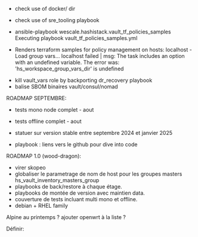 * check use of docker/ dir
* check use of sre_tooling playbook

* ansible-playbook wescale.hashistack.vault_tf_policies_samples
Executing playbook vault_tf_policies_samples.yml

- Renders terraform samples for policy management on hosts: localhost -
Load group vars...
  localhost failed | msg: The task includes an option with an undefined variable. The error was: 'hs_workspace_group_vars_dir' is undefined

* kill vault_vars role by backporting dr_recovery playbook
* balise SBOM binaires vault/consul/nomad


ROADMAP SEPTEMBRE:

* tests mono node complet - aout
* tests offline complet - aout
* statuer sur version stable entre septembre 2024 et janvier 2025

* playbook : liens vers le github pour dive into code

ROADMAP 1.0 (wood-dragon):


* virer skopeo
* globaliser le parametrage de nom de host pour les groupes masters hs_vault_inventory_masters_group
* playbooks de back/restore à chaque étage.
* playbooks de montée de version avec maintien data.
* couverture de tests incluant multi mono et offline.
* debian + RHEL family


Alpine au printemps ?
ajouter openwrt à la liste ?

Définir:
